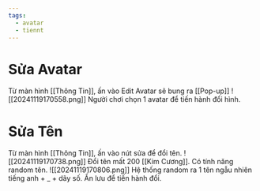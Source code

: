 ```yaml
---
tags:
  - avatar
  - tiennt
---
```

# Sửa Avatar
Từ màn hình [[Thông Tin]], ấn vào Edit Avatar sẽ bung ra [[Pop-up]]
![[20241119170558.png]]
Người chơi chọn 1 avatar để tiến hành đổi hình.
# Sửa Tên
Từ màn hình [[Thông Tin]], ấn vào nút sửa để đổi tên.
![[20241119170738.png]]
Đổi tên mất 200 [[Kim Cương]].
Có tính năng random tên.
![[20241119170806.png]]
Hệ thống random ra 1 tên ngẫu nhiên tiếng anh + _ + dãy số.
Ấn lưu để tiến hành đổi.
